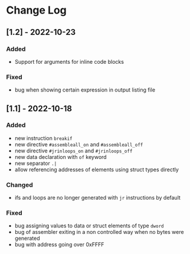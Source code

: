 # Change Log
## [1.2] - 2022-10-23
 
### Added  

* Support for arguments for inline code blocks

### Fixed

* bug when showing certain expression in output listing file

## [1.1] - 2022-10-18
 
### Added  

* new instruction `breakif`
* new directive `#assembleall_on` and `#assembleall_off`
* new directive `#jrinloops_on` and `#jrinloops_off`
* new data declaration with `of` keyword
* new separator `.|`
* allow referencing addresses of elements using struct types directly

### Changed
 
* ifs and loops are no longer generated with `jr` instructions by default

### Fixed

* bug assigning values to data or struct elements of type `dword`
* bug of assembler exiting in a non controlled way when no bytes were generated
* bug with address going over 0xFFFF

